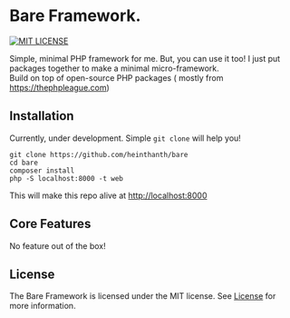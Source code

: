 # Bare Framework.

[![MIT LICENSE](https://img.shields.io/github/license/heinthanth/bare)](LICENSE)

Simple, minimal PHP framework for me. But, you can use it too! I just put packages together to make a minimal micro-framework.\
Build on top of open-source PHP packages ( mostly from <https://thephpleague.com>)


## Installation

Currently, under development. Simple `git clone` will help you!

```shell script
git clone https://github.com/heinthanth/bare
cd bare
composer install
php -S localhost:8000 -t web
```

This will make this repo alive at <http://localhost:8000>


## Core Features

No feature out of the box!


## License

The Bare Framework is licensed under the MIT license. See [License](LICENSE) for more information.

